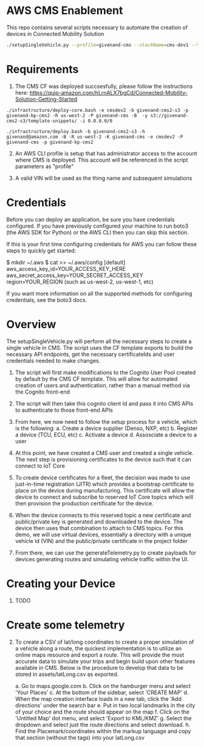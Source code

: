 # AWS CMS Enablement 

This repo contains several scripts necessary to automate the creation of devices in Connected Mobility Solution

```bash
./setupSingleVehicle.py --profile=givenand-cms --stackName=cms-dev1 --VIN=LSH14J4C4LA046511 --FirstName=Test --LastName=User --Username=testCMSUser1 --Password=Testing1234
```

# Requirements

1. The CMS CF was deployed succsesfully, please follow the instructions here: https://quip-amazon.com/hLrnALX7bgCd/Connected-Mobility-Solution-Getting-Started

```
./infrastructure/deploy-core.bash -e cmsdev2 -b givenand-cms2-s3 -p givenand-kp-cms2 -R us-west-2 -P givenand-cms -B  -y s3://givenand-cms2-s3/template-snippets/ -i 0.0.0.0/0 

./infrastructure/deploy.bash -b givenand-cms2-s3 -h givenand@amazon.com -B -R us-west-2 -K givenand-cms -e cmsdev2 -P givenand-cms -p givenand-kp-cms2
```
2. An AWS CLI profile is setup that has administrator access to the account where CMS is deployed.  This account will be referenced in the script parameters as "profile"

3. A valid VIN will be used as the thing name and subsequent simulations

# Credentials

Before you can deploy an application, be sure you have credentials configured. If you have previously configured your machine to run boto3 (the AWS SDK for Python) or the AWS CLI then you can skip this section.

If this is your first time configuring credentials for AWS you can follow these steps to quickly get started:

$ mkdir ~/.aws
$ cat >> ~/.aws/config
[default]
aws_access_key_id=YOUR_ACCESS_KEY_HERE
aws_secret_access_key=YOUR_SECRET_ACCESS_KEY
region=YOUR_REGION (such as us-west-2, us-west-1, etc)

If you want more information on all the supported methods for configuring credentials, see the boto3 docs.

# Overview

The setupSingleVehicle.py will perform all the necessary steps to create a single vehicle in CMS.  The script uses the CF template exports to build the necessary API endpoints, get the necessary certificateIds and user credentials needed to make changes.

1. The script will first make modifications to the Cognito User Pool created by default by the CMS CF template.  This will allow for automated creation of users and authentication, rather than a manual method via the Cognito front-end

2. The script will then take this cognito client Id and pass it into CMS APIs to authenticate to those front-end APIs

3. From here, we now need to follow the setup process for a vehicle, which is the following:
    a. Create a device supplier (Denso, NXP, etc)
    b. Register a device (TCU, ECU, etc)
    c. Activate a device
    d. Assosciate a device to a user

4. At this point, we have created a CMS user and created a single vehicle.  The next step is provisioning certificates to the device such that it can connect to IoT Core

5. To create device certificates for a fleet, the decision was made to use just-in-time registration (JITR) which provides a bootstrap certificate to place on the device during manufacturing.  This certificate will allow the device to connect and subscribe to reserved IoT Core topics which will then provision the production certificate for the device.

6. When the device connects to this reserved topic a new certificate and public/private key is generated and downloaded to the device.  The device then uses that combination to attach to CMS topics.  For this demo, we will use virtual devices, essentially a directory with a unique vehicle Id (VIN) and the public/private certificate in the project folder

7. From there, we can use the generateTelemetry.py to create payloads for devices generating routes and simulating vehicle traffic within the UI.

# Creating your Device

1. TODO

# Create some telemetry

2. To create a CSV of lat/long coordinates to create a proper simulation of a vehicle along a route, the quickest implementation is to utilize an online maps resource and export a route.  This will provide the most accurate data to simulate your trips and begin build upon other features available in CMS.  Below is the procedure to develop that data to be stored in assets/latLong.csv as exported.

    a. Go to maps.google.com 
    b. Click on the hamburger menu and select 'Your Places'
    c. At the bottom of the sidebar, select 'CREATE MAP'
    d. When the map creation interface loads in a new tab, click the 'Add directions' under the search bar
    e. Put in two local landmarks in the city of your choice and the route should appear on the map
    f. Click on the 'Untitled Map' dot menu, and select 'Export to KML/KMZ'
    g. Select the dropdown and select just the route directions and select download.
    h. Find the Placemark/coordinates within the markup language and copy that section (without the tags) into your latLong.csv
    
